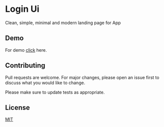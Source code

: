 # Login Ui

Clean, simple, minimal and modern landing page for App

## Demo

For demo [click](https://ijazulrehman.github.io/Landing-Page/) here.

## Contributing
Pull requests are welcome. For major changes, please open an issue first to discuss what you would like to change.

Please make sure to update tests as appropriate.

## License
[MIT](https://choosealicense.com/licenses/mit/)
